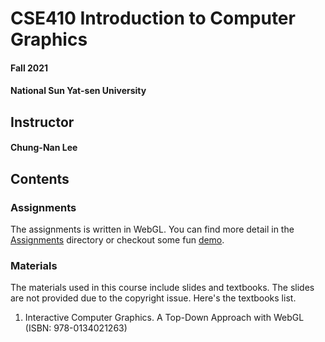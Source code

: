 # CSE410 Introduction to Computer Graphics
#### Fall 2021
#### National Sun Yat-sen University

## Instructor
#### Chung-Nan Lee

## Contents
### Assignments
The assignments is written in WebGL. You can find more detail in the [Assignments](Assignments) directory or checkout some fun [demo](https://ernestchu.github.io/cse410-introduction-to-computer-graphics/Assignments/).

### Materials
The materials used in this course include slides and textbooks. The slides are not provided due to the copyright issue. Here's the textbooks list.

1. Interactive Computer Graphics. A Top-Down Approach with WebGL (ISBN: 978-0134021263)

